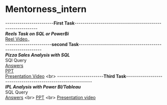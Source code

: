 # Mentorness_intern

------------------------**First Task**-----------------------------------------------------------
<br>
**_Reels Task on SQL or PowerBi_**
<br>
[Reel Video]([https://drive.google.com/file/d/1pdx9dkidyLWT-PBkD9tA2G4L6vsRnnQT/view?usp=sharing](https://drive.google.com/file/d/17OCzfBkpY_5UULNZjkb1zwMghL-RyTRF/view?usp=sharing))_
<br>
-----------------------**second Task**-----------------------------------------------------------
<br>
**_Pizza Sales Analysis with SQL_**
<br>
SQl Query
<br>
[Answers](https://drive.google.com/file/d/1qsqawLlnql2mrWgO40tEHA_2kySS8pRm/view?usp=sharing)
<br>
[PPT](https://docs.google.com/presentation/d/1bgp0KEST6zO3QX0RfgglQbopCqclvVyP/edit?usp=sharing&ouid=103174883143673630439&rtpof=true&sd=true)
<br>
[Presentation Video]([https://drive.google.com/file/d/1sxpB0JSexl95Py4xXv-j1ajPKor_POqR/view?usp=sharing](https://drive.google.com/file/d/1Z92wEOSisSkgIkvNzYOqlfXesHmP2FGL/view?usp=sharing))
<br>
-----------------------**Third Task**-------------------------------------------------------------
<br>
**_IPL Analysis with Power BI/Tableau_**
<br>
SQL Query 
<br>
[Answers]([https://drive.google.com/file/d/1OPaKp92odq4bCociMwFFiUIYDRQ1UZzQ/view?usp=drive_link](https://drive.google.com/file/d/1KGXNTb8XhdlXi__hFDKYEIvUp_7YJTqA/view?usp=sharing))
<br>
[PPT]([https://drive.google.com/file/d/1xkgMaiX-foc5Regq74YLE63z9HUrCAvt/view?usp=drive_link](https://drive.google.com/file/d/1YiPvnvEFGu6IyIlbNVC5s28qQGO3kHnD/view?usp=sharing))
<br>
[Presentation video]([https://drive.google.com/file/d/1GNgMwXnF1qFauROjgDPNXl3gA0tbj2Cj/view?usp=sharing](https://drive.google.com/file/d/1YiPvnvEFGu6IyIlbNVC5s28qQGO3kHnD/view?usp=sharing))

